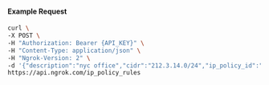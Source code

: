 <!-- Code generated for API Clients. DO NOT EDIT. -->

#### Example Request

```bash
curl \
-X POST \
-H "Authorization: Bearer {API_KEY}" \
-H "Content-Type: application/json" \
-H "Ngrok-Version: 2" \
-d '{"description":"nyc office","cidr":"212.3.14.0/24","ip_policy_id":"ipp_2bV9cxZ7gDqop5QWt9FyNfHLwhJ","action":"allow"}' \
https://api.ngrok.com/ip_policy_rules
```
